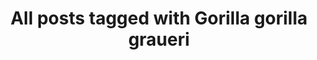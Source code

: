 ---
layout: tag
title: "All posts tagged with Gorilla gorilla graueri"
permalink: /weblog/tags/gorilla-gorilla-graueri/
taxonomy: Gorilla gorilla graueri
---
